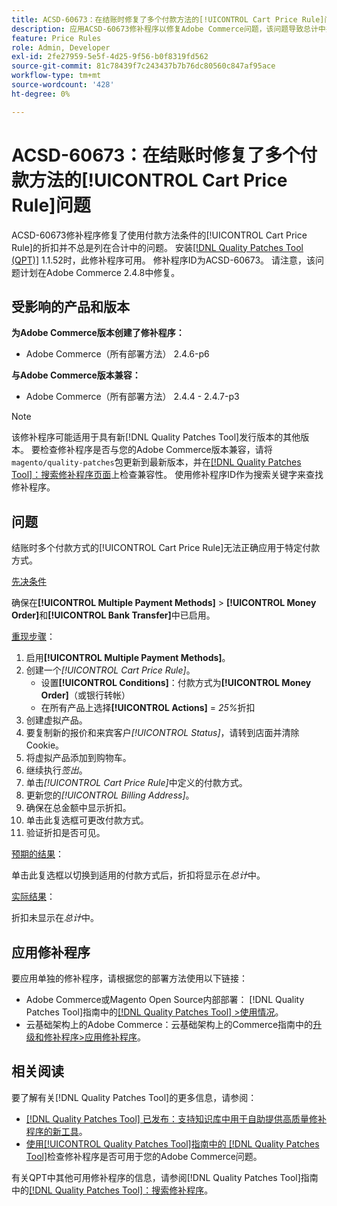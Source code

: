 ```yaml
---
title: ACSD-60673：在结账时修复了多个付款方法的[!UICONTROL Cart Price Rule]问题
description: 应用ACSD-60673修补程序以修复Adobe Commerce问题，该问题导致总计中并非总是列出使用付款方法条件的[!UICONTROL Cart Price Rule]的折扣。
feature: Price Rules
role: Admin, Developer
exl-id: 2fe27959-5e5f-4d25-9f56-b0f8319fd562
source-git-commit: 81c78439f7c243437b7b76dc80560c847af95ace
workflow-type: tm+mt
source-wordcount: '428'
ht-degree: 0%

---
```


# ACSD-60673：在结账时修复了多个付款方法的[!UICONTROL Cart Price Rule]问题

ACSD-60673修补程序修复了使用付款方法条件的[!UICONTROL Cart Price Rule]的折扣并不总是列在合计中的问题。 安装[[!DNL Quality Patches Tool (QPT)]](https://experienceleague.adobe.com/zh-hans/docs/commerce-knowledge-base/kb/announcements/commerce-announcements/magento-quality-patches-released-new-tool-to-self-serve-quality-patches) 1.1.52时，此修补程序可用。 修补程序ID为ACSD-60673。 请注意，该问题计划在Adobe Commerce 2.4.8中修复。

## 受影响的产品和版本

**为Adobe Commerce版本创建了修补程序：**

* Adobe Commerce（所有部署方法） 2.4.6-p6

**与Adobe Commerce版本兼容：**

* Adobe Commerce（所有部署方法） 2.4.4 - 2.4.7-p3

>[!NOTE]
>
>该修补程序可能适用于具有新[!DNL Quality Patches Tool]发行版本的其他版本。 要检查修补程序是否与您的Adobe Commerce版本兼容，请将`magento/quality-patches`包更新到最新版本，并在[[!DNL Quality Patches Tool]：搜索修补程序页面](https://experienceleague.adobe.com/tools/commerce-quality-patches/index.html?lang=zh-Hans)上检查兼容性。 使用修补程序ID作为搜索关键字来查找修补程序。

## 问题

结账时多个付款方式的[!UICONTROL Cart Price Rule]无法正确应用于特定付款方式。

<u>先决条件</u>

确保在&#x200B;**[!UICONTROL Multiple Payment Methods]** > **[!UICONTROL Money Order]**&#x200B;和&#x200B;**[!UICONTROL Bank Transfer]**&#x200B;中已启用。

<u>重现步骤</u>：

1. 启用&#x200B;**[!UICONTROL Multiple Payment Methods]**。
1. 创建一个&#x200B;*[!UICONTROL Cart Price Rule]*。
   * 设置&#x200B;**[!UICONTROL Conditions]**：付款方式为&#x200B;**[!UICONTROL Money Order]**（或银行转帐）
   * 在所有产品上选择&#x200B;**[!UICONTROL Actions]** = *25%*&#x200B;折扣
1. 创建虚拟产品。
1. 要复制新的报价和来宾客户&#x200B;*[!UICONTROL Status]*，请转到店面并清除Cookie。
1. 将虚拟产品添加到购物车。
1. 继续执行&#x200B;*签出*。
1. 单击&#x200B;*[!UICONTROL Cart Price Rule]*&#x200B;中定义的付款方式。
1. 更新您的&#x200B;*[!UICONTROL Billing Address]*。
1. 确保在总金额中显示折扣。
1. 单击此复选框可更改付款方式。
1. 验证折扣是否可见。

<u>预期的结果</u>：

单击此复选框以切换到适用的付款方式后，折扣将显示在&#x200B;*总计*&#x200B;中。

<u>实际结果</u>：

折扣未显示在&#x200B;*总计*&#x200B;中。

## 应用修补程序

要应用单独的修补程序，请根据您的部署方法使用以下链接：

* Adobe Commerce或Magento Open Source内部部署： [!DNL Quality Patches Tool]指南中的[[!DNL Quality Patches Tool] >使用情况](/help/tools/quality-patches-tool/usage.md)。
* 云基础架构上的Adobe Commerce：云基础架构上的Commerce指南中的[升级和修补程序>应用修补程序](https://experienceleague.adobe.com/docs/commerce-cloud-service/user-guide/develop/upgrade/apply-patches.html?lang=zh-Hans)。

## 相关阅读

要了解有关[!DNL Quality Patches Tool]的更多信息，请参阅：

* [[!DNL Quality Patches Tool] 已发布：支持知识库中用于自助提供高质量修补程序的新工具](https://experienceleague.adobe.com/zh-hans/docs/commerce-knowledge-base/kb/announcements/commerce-announcements/magento-quality-patches-released-new-tool-to-self-serve-quality-patches)。
* [使用[!UICONTROL Quality Patches Tool]指南中的 [!DNL Quality Patches Tool]](/help/tools/quality-patches-tool/patches-available-in-qpt/check-patch-for-magento-issue-with-magento-quality-patches.md)检查修补程序是否可用于您的Adobe Commerce问题。

有关QPT中其他可用修补程序的信息，请参阅[!DNL Quality Patches Tool]指南中的[[!DNL Quality Patches Tool]：搜索修补程序](https://experienceleague.adobe.com/tools/commerce-quality-patches/index.html?lang=zh-Hans)。
